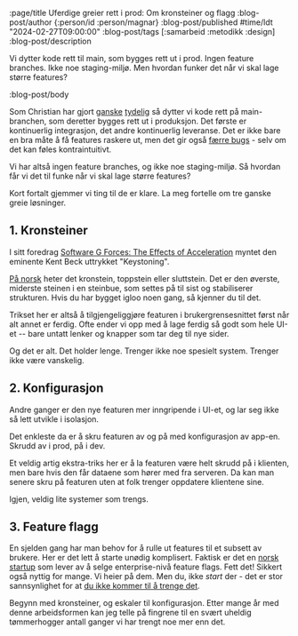 :page/title Uferdige greier rett i prod: Om kronsteiner og flagg
:blog-post/author {:person/id :person/magnar}
:blog-post/published #time/ldt "2024-02-27T09:00:00"
:blog-post/tags [:samarbeid :metodikk :design]
:blog-post/description

Vi dytter kode rett til main, som bygges rett ut i prod. Ingen feature branches.
Ikke noe staging-miljø. Men hvordan funker det når vi skal lage større features?

:blog-post/body

Som Christian har gjort [ganske](/pull-requests/)
[tydelig](/kontinuerlig-integrasjon/) så dytter vi kode rett på main-branchen,
som deretter bygges rett ut i produksjon. Det første er kontinuerlig integrasjon, det
andre kontinuerlig leveranse. Det er ikke bare en bra måte å få features raskere
ut, men det gir også [færre
bugs](https://www.amazon.com/Accelerate-Software-Performing-Technology-Organizations/dp/1942788339) -
selv om det kan føles kontraintuitivt.

Vi har altså ingen feature branches, og ikke noe staging-miljø. Så hvordan
får vi det til funke når vi skal lage større features?

Kort fortalt gjemmer vi ting til de er klare. La meg fortelle om tre ganske
greie løsninger.

## 1. Kronsteiner

I sitt foredrag [Software G Forces: The Effects of
Acceleration](https://www.youtube.com/watch?v=KIkUWG5ACFY) myntet den eminente
Kent Beck uttrykket "Keystoning".

[På norsk](https://no.wikipedia.org/wiki/Kronestein) heter det kronstein,
toppstein eller sluttstein. Det er den øverste, miderste steinen i en steinbue,
som settes på til sist og stabiliserer strukturen. Hvis du har bygget igloo noen
gang, så kjenner du til det.

Trikset her er altså å tilgjengeliggjøre featuren i brukergrensesnittet først
når alt annet er ferdig. Ofte ender vi opp med å lage ferdig så godt som hele
UI-et -- bare untatt lenker og knapper som tar deg til nye sider.

Og det er alt. Det holder lenge. Trenger ikke noe spesielt system. Trenger ikke
være vanskelig.

## 2. Konfigurasjon

Andre ganger er den nye featuren mer inngripende i UI-et, og lar seg ikke så
lett utvikle i isolasjon.

Det enkleste da er å skru featuren av og på med konfigurasjon av app-en. Skrudd
av i prod, på i dev.

Et veldig artig ekstra-triks her er å la featuren være helt skrudd på i
klienten, men bare hvis den får dataene som hører med fra serveren. Da kan man
senere skru på featuren uten at folk trenger oppdatere klientene sine.

Igjen, veldig lite systemer som trengs.

## 3. Feature flagg

En sjelden gang har man behov for å rulle ut features til et subsett av brukere.
Her er det lett å starte unødig komplisert. Faktisk er det en [norsk
startup](https://www.getunleash.io) som lever av å selge enterprise-nivå feature
flags. Fett det! Sikkert også nyttig for mange. Vi heier på dem. Men du, ikke *start*
der - det er stor sannsynlighet for at [du ikke kommer til å trenge
det](https://en.wikipedia.org/wiki/You_aren%27t_gonna_need_it).

Begynn med kronsteiner, og eskaler til konfigurasjon. Etter mange år med denne
arbeidsformen kan jeg telle på fingrene til en svært uheldig tømmerhogger antall
ganger vi har trengt noe mer enn det.
